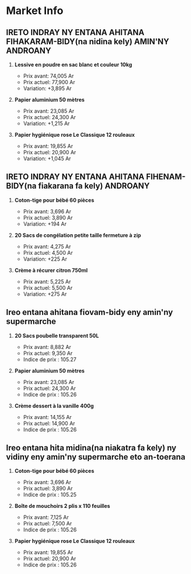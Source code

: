 # Market Info

## IRETO INDRAY NY ENTANA AHITANA FIHAKARAM-BIDY(na nidina kely) AMIN'NY ANDROANY

1. **Lessive en poudre en sac blanc et couleur 10kg**
   - Prix avant: 74,005 Ar
   - Prix actuel: 77,900 Ar
   - Variation: +3,895 Ar

2. **Papier aluminium 50 mètres**
   - Prix avant: 23,085 Ar
   - Prix actuel: 24,300 Ar
   - Variation: +1,215 Ar

3. **Papier hygiénique rose Le Classique 12 rouleaux**
   - Prix avant: 19,855 Ar
   - Prix actuel: 20,900 Ar
   - Variation: +1,045 Ar

## IRETO INDRAY NY ENTANA AHITANA FIHENAM-BIDY(na fiakarana fa kely) ANDROANY

1. **Coton-tige pour bébé 60 pièces**
   - Prix avant: 3,696 Ar
   - Prix actuel: 3,890 Ar
   - Variation: +194 Ar

2. **20 Sacs de congélation petite taille fermeture à zip**
   - Prix avant: 4,275 Ar
   - Prix actuel: 4,500 Ar
   - Variation: +225 Ar

3. **Crème à récurer citron 750ml**
   - Prix avant: 5,225 Ar
   - Prix actuel: 5,500 Ar
   - Variation: +275 Ar

## Ireo entana ahitana fiovam-bidy eny amin'ny supermarche

1. **20 Sacs poubelle transparent 50L**
   - Prix avant: 8,882 Ar
   - Prix actuel: 9,350 Ar
   - Indice de prix : 105.27

2. **Papier aluminium 50 mètres**
   - Prix avant: 23,085 Ar
   - Prix actuel: 24,300 Ar
   - Indice de prix : 105.26

3. **Crème dessert à la vanille 400g**
   - Prix avant: 14,155 Ar
   - Prix actuel: 14,900 Ar
   - Indice de prix : 105.26

## Ireo entana hita midina(na niakatra fa kely) ny vidiny eny amin'ny supermarche eto an-toerana

1. **Coton-tige pour bébé 60 pièces**
   - Prix avant: 3,696 Ar
   - Prix actuel: 3,890 Ar
   - Indice de prix : 105.25

2. **Boîte de mouchoirs 2 plis x 110 feuilles**
   - Prix avant: 7,125 Ar
   - Prix actuel: 7,500 Ar
   - Indice de prix : 105.26

3. **Papier hygiénique rose Le Classique 12 rouleaux**
   - Prix avant: 19,855 Ar
   - Prix actuel: 20,900 Ar
   - Indice de prix : 105.26

